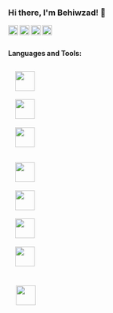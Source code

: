 ### Hi there, I'm Behiwzad! 👋
<a href="https://codesandbox.io/u/anuraghazra">
  <img align="left" alt="Anurag Hazra | CodeSandbox" width="20px" src="https://image.flaticon.com/icons/png/512/174/174855.png" />
</a>
<a href="https://codesandbox.io/u/anuraghazra">
  <img align="left" alt="Anurag Hazra | CodeSandbox" width="20px" src="https://image.flaticon.com/icons/png/512/174/174876.png" />
</a>
<a href="https://codesandbox.io/u/anuraghazra">
  <img align="left" alt="Anurag Hazra | CodeSandbox" width="20px" src="https://image.flaticon.com/icons/png/512/174/174872.png" />
</a>
<a href="https://codesandbox.io/u/anuraghazra">
  <img align="left" alt="Anurag Hazra | CodeSandbox" width="20px" src="https://image.flaticon.com/icons/png/512/174/174857.png" />
</a>

<br />
<br />


**Languages and Tools:**  

<div>
  
  <code>
  <img height="40" width="40" src="https://img.icons8.com/color/48/000000/java-coffee-cup-logo--v1.png">
 

 
  <img height="40" width="40" src="https://img.icons8.com/color/48/000000/spring-logo.png">
 

  
  <img height="40" width="40" src="https://img.icons8.com/color/48/000000/intellij-idea.png">
  </code>
  
 <div/>

  <div>
  
  <code>
  <img height="40" width="40" src="https://img.icons8.com/color/48/000000/html-5--v1.png">
  </code>

  <code>
  <img height="40" width="40" src="https://img.icons8.com/color/48/000000/css3.png">
  </code>
  
  <code>
  <img height="40" width="40" src="https://img.icons8.com/color/48/000000/javascript--v1.png">
  </code>
    
  <code>
  <img height="40" width="40" src="https://img.icons8.com/color/48/000000/react-native.png">
  <code/>
   
   <code>
   <img height="40" width="40" src="https://img.icons8.com/color/48/000000/visual-studio-code-2019.png">
   <code/>
  
 <div/>
    
